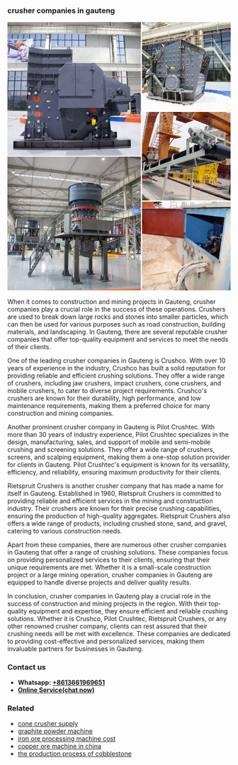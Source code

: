 <h3>crusher companies in gauteng</h3><img src='1708309378.jpg' alt=''><p>When it comes to construction and mining projects in Gauteng, crusher companies play a crucial role in the success of these operations. Crushers are used to break down large rocks and stones into smaller particles, which can then be used for various purposes such as road construction, building materials, and landscaping. In Gauteng, there are several reputable crusher companies that offer top-quality equipment and services to meet the needs of their clients.</p><p>One of the leading crusher companies in Gauteng is Crushco. With over 10 years of experience in the industry, Crushco has built a solid reputation for providing reliable and efficient crushing solutions. They offer a wide range of crushers, including jaw crushers, impact crushers, cone crushers, and mobile crushers, to cater to diverse project requirements. Crushco's crushers are known for their durability, high performance, and low maintenance requirements, making them a preferred choice for many construction and mining companies.</p><p>Another prominent crusher company in Gauteng is Pilot Crushtec. With more than 30 years of industry experience, Pilot Crushtec specializes in the design, manufacturing, sales, and support of mobile and semi-mobile crushing and screening solutions. They offer a wide range of crushers, screens, and scalping equipment, making them a one-stop solution provider for clients in Gauteng. Pilot Crushtec's equipment is known for its versatility, efficiency, and reliability, ensuring maximum productivity for their clients.</p><p>Rietspruit Crushers is another crusher company that has made a name for itself in Gauteng. Established in 1960, Rietspruit Crushers is committed to providing reliable and efficient services in the mining and construction industry. Their crushers are known for their precise crushing capabilities, ensuring the production of high-quality aggregates. Rietspruit Crushers also offers a wide range of products, including crushed stone, sand, and gravel, catering to various construction needs.</p><p>Apart from these companies, there are numerous other crusher companies in Gauteng that offer a range of crushing solutions. These companies focus on providing personalized services to their clients, ensuring that their unique requirements are met. Whether it is a small-scale construction project or a large mining operation, crusher companies in Gauteng are equipped to handle diverse projects and deliver quality results.</p><p>In conclusion, crusher companies in Gauteng play a crucial role in the success of construction and mining projects in the region. With their top-quality equipment and expertise, they ensure efficient and reliable crushing solutions. Whether it is Crushco, Pilot Crushtec, Rietspruit Crushers, or any other renowned crusher company, clients can rest assured that their crushing needs will be met with excellence. These companies are dedicated to providing cost-effective and personalized services, making them invaluable partners for businesses in Gauteng.</p><h3>Contact us</h3><ul><li><strong>Whatsapp:&nbsp;<a href="https://wa.me/8613661969651">+8613661969651</a></strong></li><li><a href="https://swt.shibang-china.com/?git&amp;zhl&amp;crusher companies in gauteng"><strong>Online Service(chat now)</strong></a></li></ul><h3>Related</h3><ul><li><a href='cone crusher supply.md'>cone crusher supply</a></li><li><a href='graphite powder machine.md'>graphite powder machine</a></li><li><a href='iron ore processing machine cost.md'>iron ore processing machine cost</a></li><li><a href='copper ore machine in china.md'>copper ore machine in china</a></li><li><a href='the production process of cobblestone.md'>the production process of cobblestone</a></li></ul>